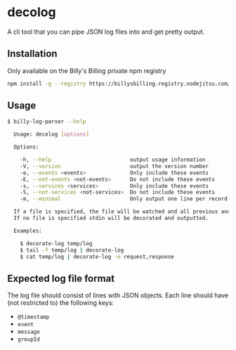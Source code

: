 # decolog

A cli tool that you can pipe JSON log files into and get pretty output.

## Installation

Only available on the Billy's Billing private npm registry

```sh
npm install -g --registry https://billysbilling.registry.nodejitsu.com/ decolog
```


## Usage

```sh
$ billy-log-parser --help

  Usage: decolog [options]

  Options:

    -h, --help                         output usage information
    -V, --version                      output the version number
    -e, --events <events>              Only include these events
    -E, --not-events <not-events>      Do not include these events
    -s, --services <services>          Only include these events
    -S, --not-services <not-services>  Do not include these events
    -m, --minimal                      Only output one line per record, skipping extra fields

  If a file is specified, the file will be watched and all previous and future contents of the file will be decorated and outputted.
  If no file is specified stdin will be decorated and outputted.

  Examples:

    $ decorate-log temp/log
    $ tail -f temp/log | decorate-log
    $ cat temp/log | decorate-log -e request,response
```


## Expected log file format

The log file should consist of lines with JSON objects. Each line should have
(not restricted to) the following keys:

- `@timestamp`
- `event`
- `message`
- `groupId`
